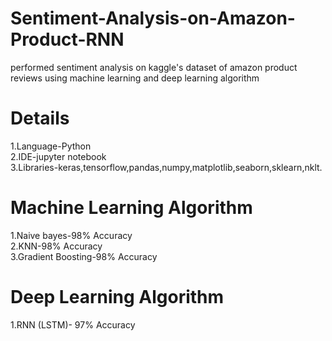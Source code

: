 # Sentiment-Analysis-on-Amazon-Product-RNN
performed sentiment analysis on kaggle's dataset of amazon product reviews using machine learning and deep learning algorithm</br>
<h1> Details</h1>
1.Language-Python</br>
2.IDE-jupyter notebook</br>
3.Libraries-keras,tensorflow,pandas,numpy,matplotlib,seaborn,sklearn,nklt.</br>

<h1> Machine Learning Algorithm</h1>
1.Naive bayes-98% Accuracy</br>
2.KNN-98% Accuracy</br>
3.Gradient Boosting-98% Accuracy</br>

<h1> Deep Learning Algorithm</h1>
1.RNN (LSTM)- 97% Accuracy
